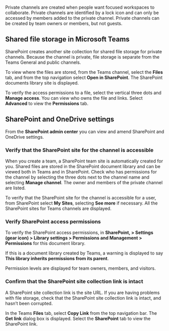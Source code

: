 Private channels are created when people want focused workspaces to collaborate. Private channels are identified by a lock icon and can only be accessed by members added to the private channel. Private channels can be created by team owners or members, but not guests.

## Shared file storage in Microsoft Teams

SharePoint creates another site collection for shared file storage for private channels. Because the channel is private, file storage is separate from the Teams General and public channels.  

To view where the files are stored, from the Teams channel, select the **Files** tab, and from the top navigation select **Open in SharePoint**. The SharePoint documents library site is displayed.

To verify the access permissions to a file, select the vertical three dots and **Manage access**. You can view who owns the file and links. Select **Advanced** to view the **Permissions** tab.

## SharePoint and OneDrive settings

From the **SharePoint admin center** you can view and amend SharePoint and OneDrive settings.

### Verify that the SharePoint site for the channel is accessible 

When you create a team, a SharePoint team site is automatically created for you.  Shared files are stored in the SharePoint document library and can be viewed both in Teams and in SharePoint. Check who has permissions for the channel by selecting the three dots next to the channel name and selecting **Manage channel**. The owner and members of the private channel are listed.

To verify that the SharePoint site for the channel is accessible for a user, from SharePoint select **My Sites**, selecting **See more** if necessary. All the SharePoint sites for Teams channels are displayed.

### Verify SharePoint access permissions

To verify the SharePoint access permissions, in **SharePoint, > Settings (gear icon) > Library settings > Permissions and Management > Permissions** for this document library.

If this is a document library created by Teams, a warning is displayed to say **This library inherits permissions from its parent**.

Permission levels are displayed for team owners, members, and visitors.  

### Confirm that the SharePoint site collection link is intact

A SharePoint site collection link is the site URL. If you are having problems with file storage, check that the SharePoint site collection link is intact, and hasn’t been corrupted.

In the Teams **Files** tab, select **Copy Link** from the top navigation bar. The **Get link** dialog box is displayed. Select the **SharePoint** tab to view the SharePoint link.
